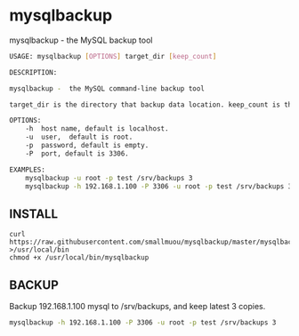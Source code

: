 # mysqlbackup

mysqlbackup -  the MySQL backup tool

```bash
USAGE: mysqlbackup [OPTIONS] target_dir [keep_count]

DESCRIPTION:

mysqlbackup -  the MySQL command-line backup tool

target_dir is the directory that backup data location. keep_count is the number copies keep, the minimum is 1, default is 3.

OPTIONS:
    -h  host name, default is localhost.
    -u  user,  default is root.
    -p  password, default is empty.
    -P  port, default is 3306.

EXAMPLES:
    mysqlbackup -u root -p test /srv/backups 3
    mysqlbackup -h 192.168.1.100 -P 3306 -u root -p test /srv/backups 3
```

## INSTALL

```
curl https://raw.githubusercontent.com/smallmuou/mysqlbackup/master/mysqlbackup >/usr/local/bin
chmod +x /usr/local/bin/mysqlbackup
```

## BACKUP

Backup 192.168.1.100 mysql to /srv/backups, and keep latest 3 copies.

```bash
mysqlbackup -h 192.168.1.100 -P 3306 -u root -p test /srv/backups 3
```